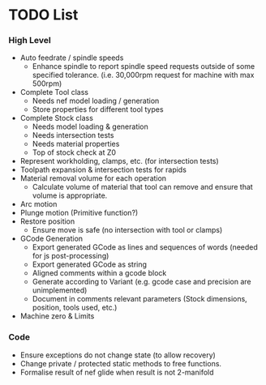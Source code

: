 # TODO List #

### High Level ###
 * Auto feedrate / spindle speeds
    - Enhance spindle to report spindle speed requests outside of some specified tolerance. (i.e. 30,000rpm request for machine with max 500rpm)
 * Complete Tool class
    - Needs nef model loading / generation
    - Store properties for different tool types
 * Complete Stock class
    - Needs model loading & generation
    - Needs intersection tests
    - Needs material properties
    - Top of stock check at Z0
 * Represent workholding, clamps, etc. (for intersection tests)
 * Toolpath expansion & intersection tests for rapids
 * Material removal volume for each operation
    - Calculate volume of material that tool can remove and ensure that volume is appropriate.
 * Arc motion
 * Plunge motion (Primitive function?)
 * Restore position
    - Ensure move is safe (no intersection with tool or clamps)
 * GCode Generation
    - Export generated GCode as lines and sequences of words (needed for js post-processing)
    - Export generated GCode as string
    - Aligned comments within a gcode block
    - Generate according to Variant (e.g. gcode case and precision are unimplemented)
    - Document in comments relevant parameters (Stock dimensions, position, tools used, etc.)
 * Machine zero & Limits

### Code ###
 * Ensure exceptions do not change state (to allow recovery)
 * Change private / protected static methods to free functions.
 * Formalise result of nef glide when result is not 2-manifold

